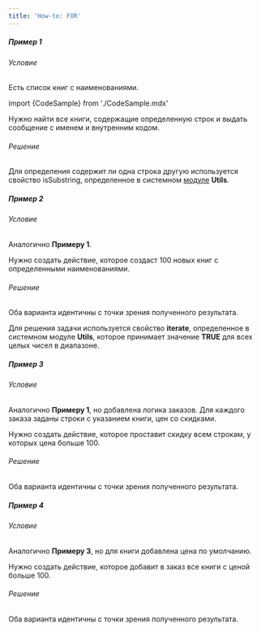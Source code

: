 ```yaml
---
title: 'How-to: FOR'
---
```


##### Пример 1

###### Условие

Есть список книг с наименованиями.

import {CodeSample} from './CodeSample.mdx'

<CodeSample url="https://ru-documentation.lsfusion.org/sample?file=UseCaseFor&block=sample1"/>

Нужно найти все книги, содержащие определенную строк и выдать сообщение с именем и внутренним кодом.

###### Решение

<CodeSample url="https://ru-documentation.lsfusion.org/sample?file=UseCaseFor&block=solution1"/>

Для определения содержит ли одна строка другую используется свойство isSubstring, определенное в системном [модуле](Modules.md) **Utils**.

##### Пример 2

###### Условие

Аналогично **Примеру 1**.

Нужно создать действие, которое создаст 100 новых книг с определенными наименованиями.

###### Решение

<CodeSample url="https://ru-documentation.lsfusion.org/sample?file=UseCaseFor&block=solution2"/>

Оба варианта идентичны с точки зрения полученного результата.

Для решения задачи используется свойство **iterate**, определенное в системном модуле **Utils**, которое принимает значение **TRUE** для всех целых чисел в диапазоне.

##### Пример 3

###### Условие

Аналогично **Примеру 1**, но добавлена логика заказов. Для каждого заказа заданы строки с указанием книги, цен со скидками.

<CodeSample url="https://ru-documentation.lsfusion.org/sample?file=UseCaseFor&block=sample3"/>

Нужно создать действие, которое проставит скидку всем строкам, у которых цена больше 100.

###### Решение

<CodeSample url="https://ru-documentation.lsfusion.org/sample?file=UseCaseFor&block=solution3"/>

Оба варианта идентичны с точки зрения полученного результата.

##### Пример 4

###### Условие

Аналогично **Примеру 3**, но для книги добавлена цена по умолчанию.

<CodeSample url="https://ru-documentation.lsfusion.org/sample?file=UseCaseFor&block=sample4"/>

Нужно создать действие, которое добавит в заказ все книги с ценой больше 100.

###### Решение

<CodeSample url="https://ru-documentation.lsfusion.org/sample?file=UseCaseFor&block=solution4"/>

Оба варианта идентичны с точки зрения полученного результата.
